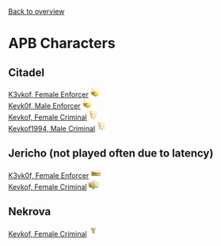 [Back to overview](../README.md)

# APB Characters

## Citadel

[K3vkof, Female Enforcer](Citadel/K3vkof.md) <img src="../Images/enfo255.png" alt="Enforcer" height="20" width="20">  
[Kevk0f, Male Enforcer](Citadel/Kevk0f.md) <img src="../Images/enfo255.png" alt="Enforcer" height="20" width="20">  
[Kevkof, Female Criminal](Citadel/Kevkof.md) <img src="../Images/crim255.png" alt="Criminal" height="20" width="20">  
[Kevkof1994, Male Criminal](Citadel/Kevkof1994.md) <img src="../Images/crim255.png" alt="Criminal" height="20" width="20">  

## Jericho (not played often due to latency)

[K3vk0f, Female Enforcer](Jericho/K3vk0f.md) <img src="../Images/enfo60.png" alt="Enforcer" height="20" width="20">  
[Kevkof, Female Criminal](Jericho/Kevkof.md) <img src="../Images/crim70.png" alt="Criminal" height="20" width="20">  

## Nekrova

[Kevkof, Female Criminal](Nekrova/Kevkof.md) <img src="../Images/crim0.png" alt="Criminal" height="20" width="20">  

